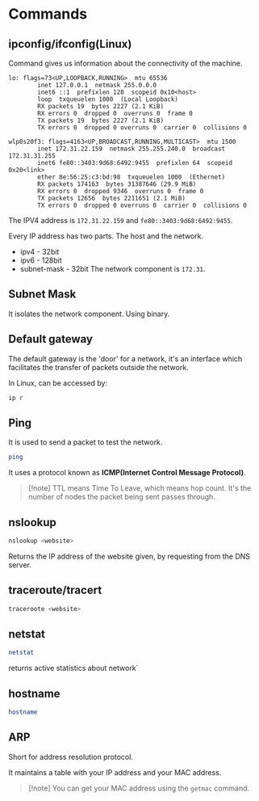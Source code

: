 # Commands

## ipconfig/ifconfig(Linux)

Command gives us information about the connectivity of the machine.

```stdout
lo: flags=73<UP,LOOPBACK,RUNNING>  mtu 65536
        inet 127.0.0.1  netmask 255.0.0.0
        inet6 ::1  prefixlen 128  scopeid 0x10<host>
        loop  txqueuelen 1000  (Local Loopback)
        RX packets 19  bytes 2227 (2.1 KiB)
        RX errors 0  dropped 0  overruns 0  frame 0
        TX packets 19  bytes 2227 (2.1 KiB)
        TX errors 0  dropped 0 overruns 0  carrier 0  collisions 0

wlp0s20f3: flags=4163<UP,BROADCAST,RUNNING,MULTICAST>  mtu 1500
        inet 172.31.22.159  netmask 255.255.240.0  broadcast 172.31.31.255
        inet6 fe80::3403:9d68:6492:9455  prefixlen 64  scopeid 0x20<link>
        ether 8e:56:25:c3:bd:98  txqueuelen 1000  (Ethernet)
        RX packets 174163  bytes 31387646 (29.9 MiB)
        RX errors 0  dropped 9346  overruns 0  frame 0
        TX packets 12656  bytes 2211651 (2.1 MiB)
        TX errors 0  dropped 0 overruns 0  carrier 0  collisions 0
```

The IPV4 address is `172.31.22.159` and `fe80::3403:9d68:6492:9455`.

Every IP address has two parts. The host and the network.

- ipv4 - 32bit
- ipv6 - 128bit
- subnet-mask - 32bit
The network component is `172.31`.

## Subnet Mask

It isolates the network component. Using binary.

## Default gateway

The default gateway is the 'door' for a network, it's an interface which facilitates the transfer of packets outside the network.

In Linux, can be accessed by:

```bash
ip r
```

## Ping

It is used to send a packet to test the network.

```bash
ping
```

It uses a protocol known as **ICMP(Internet Control Message Protocol)**.

>[!note] TTL means Time To Leave, which means hop count.
>It's the number of nodes the packet being sent passes through.

## nslookup

```sh
nslookup <website>
```

Returns the IP address of the website given, by requesting from the DNS server.

## traceroute/tracert

```sh
traceroote <website>
```

## netstat

```sh
netstat
```

returns active statistics about network`

## hostname

```sh
hostname
```

## ARP

Short for address resolution protocol.

It maintains a table with your IP address and your MAC address.

>[!note] You can get your MAC address using the `getmac` command.
